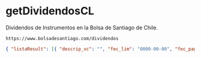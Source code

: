 # getDividendosCL
Dividendos de Instrumentos en la Bolsa de Santiago de Chile.

```https://www.bolsadesantiago.com/dividendos```


```json
{ "listaResult": [{ "descrip_vc": "", "fec_lim": "0000-00-00", "fec_pago": "0000-00-00", "moneda": "", "nemo": "", "num_acc_ant": 0, "num_acc_der": 0, "num_acc_nue": 0, "pre_ant_vc": 0, "pre_ex_vc": 0, "val_acc": 0.0 },{...}]}```
